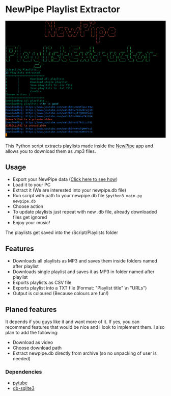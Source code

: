 # NewPipe Playlist Extractor

![NewPipe Playlist Extractor](/Screenshots/Screenshot_Extractor.png)

This Python script extracts playlists made inside the [NewPipe](https://newpipe.net/) app and allows you to download them as .mp3 files.

## Usage
- Export your NewPipe data ([Click here to see how](https://newpipe.net/FAQ/tutorials/import-export-data/))
- Load it to your PC
- Extract it (We are interested into your newpipe.db file)
- Run script with path to your newpipe.db file ``$python3 main.py newpipe.db``
- Choose action
- To update playlists just repeat with new .db file, already downloaded files get ignored
- Enjoy your music!

The playlists get saved into the /Script/Playlists folder

## Features
- Downloads all playlists as MP3 and saves them inside folders named after playlist
- Downloads single playlist and saves it as MP3 in folder named after playlist
- Exports playlists as CSV file
- Exports playlist into a TXT file (Format: "Playlist title" \n "URLs")
- Output is coloured (Because colours are fun!)

## Planed features
It depends if you guys like it and want more of it. If yes, you can recommend features that would be nice and I look to implement them.
I also plan to add the following:
- Download as video
- Choose download path
- Extract newpipe.db directly from archive (so no unpacking of user is needed)

### Dependencies
- [pytube](https://pypi.org/project/pytube/)
- [db-sqlite3](https://pypi.org/project/db-sqlite3/)

